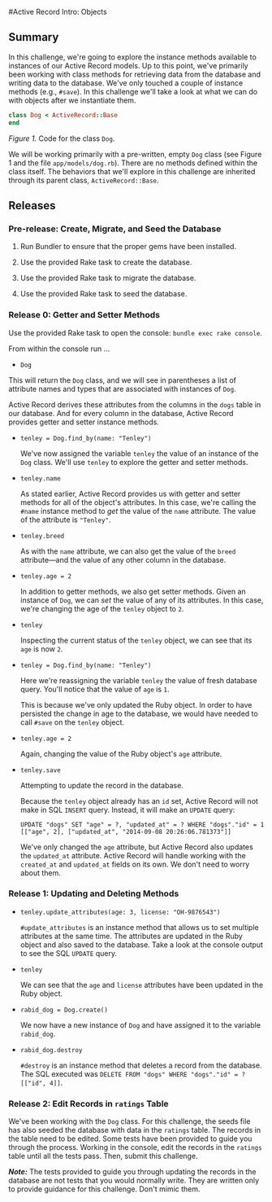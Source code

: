 #Active Record Intro:  Objects

## Summary
In this challenge, we're going to explore the instance methods available to instances of our Active Record models.  Up to this point, we've primarily been working with class methods for retrieving data from the database and writing data to the database.  We've only touched a couple of instance methods (e.g., `#save`).  In this challenge we'll take a look at what we can do with objects after we instantiate them.

```ruby
class Dog < ActiveRecord::Base
end
```

*Figure 1.*  Code for the class `Dog`.

We will be working primarily with a pre-written, empty `Dog` class (see Figure 1 and the file `app/models/dog.rb`).  There are no methods defined within the class itself.  The behaviors that we'll explore in this challenge are inherited through its parent class, `ActiveRecord::Base`.  


## Releases

### Pre-release: Create, Migrate, and Seed the Database

1. Run Bundler to ensure that the proper gems have been installed.

2. Use the provided Rake task to create the database.

3. Use the provided Rake task to migrate the database.

4. Use the provided Rake task to seed the database.

### Release 0: Getter and Setter Methods

Use the provided Rake task to open the console:  `bundle exec rake console`.

From within the console run ...

-  `Dog`

  This will return the `Dog` class, and we will see in parentheses a list of attribute names and types that are associated with instances of `Dog`.   
  
  Active Record derives these attributes from the columns in the `dogs` table in our database.  And for every column in the database, Active Record provides getter and setter instance methods.


- `tenley = Dog.find_by(name: "Tenley")`

  We've now assigned the variable `tenley` the value of an instance of the `Dog` class.  We'll use `tenley` to explore the getter and setter methods.

- `tenley.name`

  As stated earlier, Active Record provides us with getter and setter methods for all of the object's attributes.  In this case, we're calling the `#name` instance method to *get* the value of the `name` attribute.  The value of the attribute is `"Tenley"`.

- `tenley.breed`

  As with the `name` attribute, we can also get the value of the `breed` attribute—and the value of any other column in the database.

- `tenley.age = 2`

  In addition to getter methods, we also get setter methods.  Given an instance of `Dog`, we can *set* the value of any of its attributes.  In this case, we're changing the age of the `tenley` object to `2`.

- `tenley`

  Inspecting the current status of the `tenley` object, we can see that its `age` is now `2`.

- `tenley = Dog.find_by(name: "Tenley")`

  Here we're reassigning the variable `tenley` the value of fresh database query.  You'll notice that the value of `age` is `1`.
  
  This is because we've only updated the Ruby object.  In order to have persisted the change in age to the database, we would have needed to call `#save` on the `tenley` object.

- `tenley.age = 2`

  Again, changing the value of the Ruby object's `age` attribute.

- `tenley.save`

  Attempting to update the record in the database.
  
  Because the `tenley` object already has an `id` set, Active Record will not make in SQL `INSERT` query.  Instead, it will make an `UPDATE` query:
  
  `UPDATE "dogs" SET "age" = ?, "updated_at" = ? WHERE "dogs"."id" = 1  [["age", 2], ["updated_at", "2014-09-08 20:26:06.781373"]]`
  
  We've only changed the `age` attribute, but Active Record also updates the `updated_at` attribute.  Active Record will handle working with the `created_at` and `updated_at` fields on its own.  We don't need to worry about them.

### Release 1: Updating and Deleting Methods

- `tenley.update_attributes(age: 3, license: "OH-9876543")`

  `#update_attributes` is an instance method that allows us to set multiple attributes at the same time.  The attributes are updated in the Ruby object and also saved to the database.  Take a look at the console output to see the SQL `UPDATE` query.
  
- `tenley`

  We can see that the `age` and `license` attributes have been updated in the Ruby object.

- `rabid_dog = Dog.create()`

  We now have a new instance of `Dog` and have assigned it to the variable `rabid_dog`.
  
- `rabid_dog.destroy`

  `#destroy` is an instance method that deletes a record from the database.  The SQL executed was `DELETE FROM "dogs" WHERE "dogs"."id" = ?  [["id", 4]]`.

### Release 2: Edit Records in `ratings` Table

We've been working with the `Dog` class.  For this challenge, the seeds file has also seeded the database with data in the `ratings` table.  The records in the table need to be edited.  Some tests have been provided to guide you through the process.  Working in the console, edit the records in the `ratings` table until all the tests pass.  Then, submit this challenge.

***Note:***  The tests provided to guide you through updating the records in the database are not tests that you would normally write.  They are written only to provide guidance for this challenge.  Don't mimic them.
